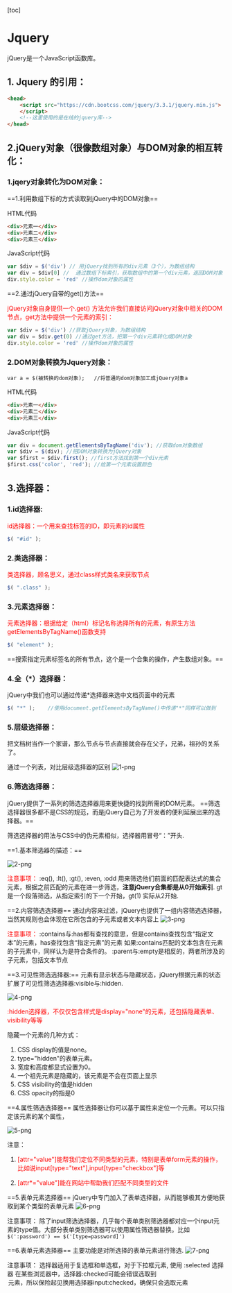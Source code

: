 [toc]
# Jquery
jQuery是一个JavaScript函数库。

## 1. Jquery 的引用：

```html
<head>
    <script src="https://cdn.bootcss.com/jquery/3.3.1/jquery.min.js">
    </script>
    <!--这里使用的是在线的jquery库-->
</head> 
```

## 2.jQuery对象（很像数组对象）与DOM对象的相互转化：

### 1.jqery对象转化为DOM对象：

==1.利用数组下标的方式读取到jQuery中的DOM对象==

HTML代码
```html
<div>元素一</div>
<div>元素二</div>
<div>元素三</div>
```

JavaScript代码
```js
var $div = $('div') // 用jQuery找到所有的div元素（3个），为数组结构
var div = $div[0] //  通过数组下标索引，获取数组中的第一个div元素，返回DOM对象
div.style.color = 'red' //操作dom对象的属性
```

==2.通过jQuery自带的get()方法==

<font color="red">jQuery对象自身提供一个.get() 方法允许我们直接访问jQuery对象中相关的DOM节点，get方法中提供一个元素的索引：</font>

```js
var $div = $('div') //获取jQuery对象，为数组结构
var div = $div.get(0) //通过get方法，把第一个div元素转化成DOM对象
div.style.color = 'red' //操作dom对象的属性
```

### 2.DOM对象转换为Jquery对象：

`var a = $(被转换的dom对象);   //将普通的dom对象加工成jQuery对象a`  

HTML代码
```html
<div>元素一</div>
<div>元素二</div>
<div>元素三</div>
```

JavaScript代码
```js
var div = document.getElementsByTagName('div'); //获取dom对象数组
var $div = $(div); //把DOM对象转换为jQuery对象
var $first = $div.first(); //first方法找到第一个div元素
$first.css('color', 'red'); //给第一个元素设置颜色
```


## 3.选择器：


### 1.id选择器:

<font color="red">id选择器：一个用来查找标签的ID，即元素的id属性</font>

```js
$( "#id" );
```

### 2.类选择器：

<font color="red">类选择器，顾名思义，通过class样式类名来获取节点</font>

```js
$( ".class" );
```

### 3.元素选择器：

<font color="red">元素选择器：根据给定（html）标记名称选择所有的元素，有原生方法getElementsByTagName()函数支持</font>
```js
$( "element" );
```

==搜索指定元素标签名的所有节点，这个是一个合集的操作，产生数组对象。==

### 4.全（*）选择器：

jQuery中我们也可以通过传递*选择器来选中文档页面中的元素
```js
$( "*" );    //使用document.getElementsByTagName()中传递"*"同样可以做到
```

### 5.层级选择器：
把文档树当作一个家谱，那么节点与节点直接就会存在父子，兄弟，祖孙的关系了。

通过一个列表，对比层级选择器的区别
![1-png](../img/jquery_img/1.png)

### 6.筛选选择器：
jQuery提供了一系列的筛选选择器用来更快捷的找到所需的DOM元素。
==筛选选择器很多都不是CSS的规范，而是jQuery自己为了开发者的便利延展出来的选择器。==

筛选选择器的用法与CSS中的伪元素相似，选择器用冒号“：”开头.

==1.基本筛选器的描述：==

![2-png](../img/jquery_img/2.png)


<font color="red">注意事项：</font>
:eq(), :lt(), :gt(), :even, :odd 用来筛选他们前面的匹配表达式的集合元素，根据之前匹配的元素在进一步筛选，**注意jQuery合集都是从0开始索引**.
gt是一个段落筛选，从指定索引的下一个开始，gt(1) 实际从2开始.


==2.内容筛选选择器==
通过内容来过滤，jQuery也提供了一组内容筛选选择器，当然其规则也会体现在它所包含的子元素或者文本内容上
![3-png](../img/jquery_img/3.png)


<font color="red">注意事项：</font>
:contains与:has都有查找的意思，但是contains查找包含“指定文本”的元素，has查找包含“指定元素”的元素
如果:contains匹配的文本包含在元素的子元素中，同样认为是符合条件的。
:parent与:empty是相反的，两者所涉及的子元素，包括文本节点


==3.可见性筛选选择器:==
元素有显示状态与隐藏状态，jQuery根据元素的状态扩展了可见性筛选选择器:visible与:hidden.

![4-png](../img/jquery_img/4.png)

<font color="red">:hidden选择器，不仅仅包含样式是display="none"的元素，还包括隐藏表单、visibility等等</font>


隐藏一个元素的几种方式：
1. CSS display的值是none。
2. type="hidden"的表单元素。
3. 宽度和高度都显式设置为0。
4. 一个祖先元素是隐藏的，该元素是不会在页面上显示
6. CSS visibility的值是hidden
7. CSS opacity的指是0


==4.属性筛选选择器==
属性选择器让你可以基于属性来定位一个元素。可以只指定该元素的某个属性，

![5-png](../img/jquery_img/5.png)


注意：
1. <font color="red">[attr="value"]能帮我们定位不同类型的元素，特别是表单form元素的操作，比如说input[type="text"],input[type="checkbox"]等</font>

2. <font color="red">[attr*="value"]能在网站中帮助我们匹配不同类型的文件</font>


==5.表单元素选择器==
jQuery中专门加入了表单选择器，从而能够极其方便地获取到某个类型的表单元素
![6-png](../img/jquery_img/6.png)

注意事项：
除了input筛选选择器，几乎每个表单类别筛选器都对应一个input元素的type值。大部分表单类别筛选器可以使用属性筛选器替换。比如 `$(':password') == $('[type=password]')`


==6.表单元素选择器==
主要功能是对所选择的表单元素进行筛选.
![7-png](../img/jquery_img/7.png)

注意事项：
选择器适用于复选框和单选框，对于下拉框元素, 使用 :selected 选择器
在某些浏览器中，选择器:checked可能会错误选取到<option>元素，所以保险起见换用选择器input:checked，确保只会选取<input>元素

